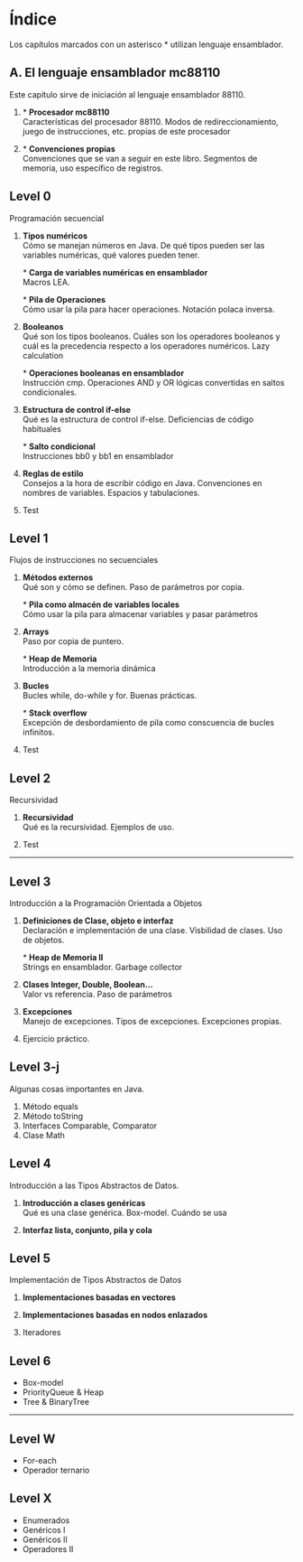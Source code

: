 # Índice

Los capítulos marcados con un asterisco \* utilizan lenguaje ensamblador.

## A. El lenguaje ensamblador mc88110

Este capítulo sirve de iniciación al lenguaje ensamblador 88110.

1. \* **Procesador mc88110**  
   Características del procesador 88110. Modos de redireccionamiento, juego de instrucciones, etc. propias de este procesador

2. \* **Convenciones propias**  
   Convenciones que se van a seguir en este libro. Segmentos de memoria, uso específico de registros.


## Level 0

Programación secuencial

1. **Tipos numéricos**  
   Cómo se manejan números en Java. De qué tipos pueden ser las variables numéricas, qué valores pueden tener.

   \* **Carga de variables numéricas en ensamblador**  
   Macros LEA.

   \* **Pila de Operaciones**  
   Cómo usar la pila para hacer operaciones. Notación polaca inversa.

2. **Booleanos**  
   Qué son los tipos booleanos. Cuáles son los operadores booleanos y cuál es la precedencia respecto a los operadores numéricos. Lazy calculation

   \* **Operaciones booleanas en ensamblador**  
   Instrucción cmp. Operaciones AND y OR lógicas convertidas en saltos condicionales.

3. **Estructura de control if-else**  
   Qué es la estructura de control if-else. Deficiencias de código habituales

   \* **Salto condicional**  
   Instrucciones bb0 y bb1 en ensamblador

4. **Reglas de estilo**  
   Consejos a la hora de escribir código en Java. Convenciones en nombres de variables. Espacios y tabulaciones.
   
5. Test


## Level 1

Flujos de instrucciones no secuenciales

1. **Métodos externos**  
   Qué son y cómo se definen. Paso de parámetros por copia.

   \* **Pila como almacén de variables locales**  
   Cómo usar la pila para almacenar variables y pasar parámetros

2. **Arrays**  
   Paso por copia de puntero.

   \* **Heap de Memoria**  
   Introducción a la memoria dinámica

3. **Bucles**  
   Bucles while, do-while y for. Buenas prácticas.

   \* **Stack overflow**  
   Excepción de desbordamiento de pila como conscuencia de bucles infinitos.

6. Test

## Level 2

Recursividad

1. **Recursividad**  
   Qué es la recursividad. Ejemplos de uso.

2. Test

---


## Level 3

Introducción a la Programación Orientada a Objetos

1. **Definiciones de Clase, objeto e interfaz**  
   Declaración e implementación de una clase. Visbilidad de clases. Uso de objetos.

   \* **Heap de Memoria II**  
   Strings en ensamblador. Garbage collector

2. **Clases Integer, Double, Boolean...**  
   Valor vs referencia. Paso de parámetros

3. **Excepciones**  
   Manejo de excepciones. Tipos de excepciones. Excepciones propias.

4. Ejercicio práctico.

## Level 3-j

Algunas cosas importantes en Java.

1. Método equals
2. Método toString
3. Interfaces Comparable, Comparator
4. Clase Math

## Level 4

Introducción a las Tipos Abstractos de Datos.

1. **Introducción a clases genéricas**  
   Qué es una clase genérica. Box-model. Cuándo se usa
   
2. **Interfaz lista, conjunto, pila y cola**

## Level 5

Implementación de Tipos Abstractos de Datos

1. **Implementaciones basadas en vectores**

2. **Implementaciones basadas en nodos enlazados**

3. Iteradores

## Level 6

* Box-model
* PriorityQueue & Heap
* Tree & BinaryTree

-------------

## Level W

* For-each
* Operador ternario

## Level X

* Enumerados
* Genéricos I
* Genéricos II
* Operadores II
